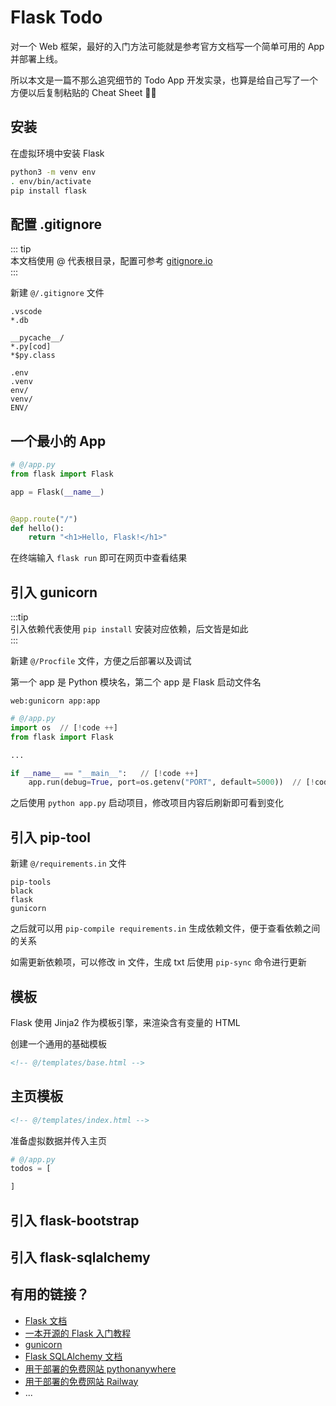 # Flask Todo

对一个 Web 框架，最好的入门方法可能就是参考官方文档写一个简单可用的 App 并部署上线。

所以本文是一篇不那么追究细节的 Todo App 开发实录，也算是给自己写了一个方便以后复制粘贴的 Cheat Sheet 👨‍💻



## 安装

在虚拟环境中安装 Flask

```sh
python3 -m venv env
. env/bin/activate
pip install flask
```

## 配置 .gitignore

::: tip  
本文档使用 @ 代表根目录，配置可参考 [gitignore.io](https://www.toptal.com/developers/gitignore)  
:::

新建 `@/.gitignore` 文件

```
.vscode
*.db

__pycache__/
*.py[cod]
*$py.class

.env
.venv
env/
venv/
ENV/
```



## 一个最小的 App

```python
# @/app.py
from flask import Flask

app = Flask(__name__)


@app.route("/")
def hello():
    return "<h1>Hello, Flask!</h1>"
```

在终端输入 `flask run` 即可在网页中查看结果



## 引入 gunicorn

:::tip  
引入依赖代表使用 `pip install` 安装对应依赖，后文皆是如此  
:::

新建 `@/Procfile` 文件，方便之后部署以及调试

第一个 app 是 Python 模块名，第二个 app 是 Flask 启动文件名

```
web:gunicorn app:app
```

```python
# @/app.py
import os  // [!code ++]
from flask import Flask

...

if __name__ == "__main__":   // [!code ++]
    app.run(debug=True, port=os.getenv("PORT", default=5000))  // [!code ++]
```

之后使用 `python app.py` 启动项目，修改项目内容后刷新即可看到变化



## 引入 pip-tool


新建 `@/requirements.in` 文件

```
pip-tools
black
flask
gunicorn
```

之后就可以用 `pip-compile requirements.in` 生成依赖文件，便于查看依赖之间的关系

如需更新依赖项，可以修改 in 文件，生成 txt 后使用 `pip-sync` 命令进行更新




## 模板

Flask 使用 Jinja2 作为模板引擎，来渲染含有变量的 HTML

创建一个通用的基础模板

```html
<!-- @/templates/base.html -->
```





## 主页模板


```html
<!-- @/templates/index.html -->
```


准备虚拟数据并传入主页

```python
# @/app.py
todos = [

]
```


## 引入 flask-bootstrap



## 引入 flask-sqlalchemy


## 有用的链接？

- [Flask 文档](https://flask.palletsprojects.com/en/2.2.x/)
- [一本开源的 Flask 入门教程](https://tutorial.helloflask.com/)
- [gunicorn](https://gunicorn.org/)
- [Flask SQLAlchemy 文档](https://flask-sqlalchemy.palletsprojects.com/en/3.0.x/)
- [用于部署的免费网站 pythonanywhere](https://pythonanywhere.com/)
- [用于部署的免费网站 Railway](https://railway.app/)
- ...
